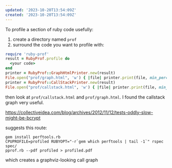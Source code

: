 ```yaml
---
updated: '2023-10-20T13:54:09Z'
created: '2023-10-20T13:54:09Z'
---
```

To profile a section of ruby code usefully:  

1.  create a directory named `prof`
2.  surround the code you want to profile with:

```ruby
require 'ruby-prof'
result = RubyProf.profile do
  <your code>
end
printer = RubyProf::GraphHtmlPrinter.new(result)
File.open("prof/graph.html", 'w') { |file| printer.print(file, min_percent: 1) }
printer = RubyProf::CallStackPrinter.new(result)
File.open("prof/callstack.html", 'w') { |file| printer.print(file, min_percent: 1) }
```

then look at `prof/callstack.html` and `prof/graph.html`. I found the callstack graph very useful.

https://collectiveidea.com/blog/archives/2012/11/12/tests-oddly-slow-might-be-bcrypt

suggests this route:

```
gem install perftools.rb
CPUPROFILE=profiled RUBYOPT="-r`gem which perftools | tail -1`" rspec spec/
pprof.rb --pdf profiled > profiled.pdf
```

which creates a graphviz-looking call graph